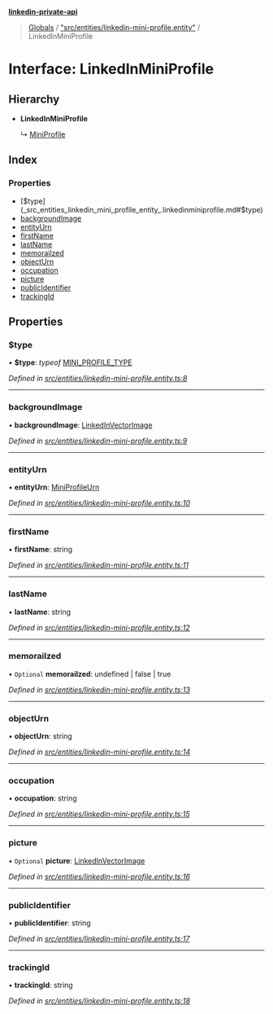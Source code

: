 **[linkedin-private-api](../README.md)**

> [Globals](../globals.md) / ["src/entities/linkedin-mini-profile.entity"](../modules/_src_entities_linkedin_mini_profile_entity_.md) / LinkedInMiniProfile

# Interface: LinkedInMiniProfile

## Hierarchy

* **LinkedInMiniProfile**

  ↳ [MiniProfile](_src_entities_mini_profile_entity_.miniprofile.md)

## Index

### Properties

* [$type](_src_entities_linkedin_mini_profile_entity_.linkedinminiprofile.md#$type)
* [backgroundImage](_src_entities_linkedin_mini_profile_entity_.linkedinminiprofile.md#backgroundimage)
* [entityUrn](_src_entities_linkedin_mini_profile_entity_.linkedinminiprofile.md#entityurn)
* [firstName](_src_entities_linkedin_mini_profile_entity_.linkedinminiprofile.md#firstname)
* [lastName](_src_entities_linkedin_mini_profile_entity_.linkedinminiprofile.md#lastname)
* [memorailzed](_src_entities_linkedin_mini_profile_entity_.linkedinminiprofile.md#memorailzed)
* [objectUrn](_src_entities_linkedin_mini_profile_entity_.linkedinminiprofile.md#objecturn)
* [occupation](_src_entities_linkedin_mini_profile_entity_.linkedinminiprofile.md#occupation)
* [picture](_src_entities_linkedin_mini_profile_entity_.linkedinminiprofile.md#picture)
* [publicIdentifier](_src_entities_linkedin_mini_profile_entity_.linkedinminiprofile.md#publicidentifier)
* [trackingId](_src_entities_linkedin_mini_profile_entity_.linkedinminiprofile.md#trackingid)

## Properties

### $type

•  **$type**: *typeof* [MINI\_PROFILE\_TYPE](../modules/_src_entities_linkedin_mini_profile_entity_.md#mini_profile_type)

*Defined in [src/entities/linkedin-mini-profile.entity.ts:8](https://github.com/cosiall/linkedin-private-api/blob/7ebb094/src/entities/linkedin-mini-profile.entity.ts#L8)*

___

### backgroundImage

•  **backgroundImage**: [LinkedInVectorImage](_src_entities_linkedin_vector_image_entity_.linkedinvectorimage.md)

*Defined in [src/entities/linkedin-mini-profile.entity.ts:9](https://github.com/cosiall/linkedin-private-api/blob/7ebb094/src/entities/linkedin-mini-profile.entity.ts#L9)*

___

### entityUrn

•  **entityUrn**: [MiniProfileUrn](../modules/_src_entities_linkedin_mini_profile_entity_.md#miniprofileurn)

*Defined in [src/entities/linkedin-mini-profile.entity.ts:10](https://github.com/cosiall/linkedin-private-api/blob/7ebb094/src/entities/linkedin-mini-profile.entity.ts#L10)*

___

### firstName

•  **firstName**: string

*Defined in [src/entities/linkedin-mini-profile.entity.ts:11](https://github.com/cosiall/linkedin-private-api/blob/7ebb094/src/entities/linkedin-mini-profile.entity.ts#L11)*

___

### lastName

•  **lastName**: string

*Defined in [src/entities/linkedin-mini-profile.entity.ts:12](https://github.com/cosiall/linkedin-private-api/blob/7ebb094/src/entities/linkedin-mini-profile.entity.ts#L12)*

___

### memorailzed

• `Optional` **memorailzed**: undefined \| false \| true

*Defined in [src/entities/linkedin-mini-profile.entity.ts:13](https://github.com/cosiall/linkedin-private-api/blob/7ebb094/src/entities/linkedin-mini-profile.entity.ts#L13)*

___

### objectUrn

•  **objectUrn**: string

*Defined in [src/entities/linkedin-mini-profile.entity.ts:14](https://github.com/cosiall/linkedin-private-api/blob/7ebb094/src/entities/linkedin-mini-profile.entity.ts#L14)*

___

### occupation

•  **occupation**: string

*Defined in [src/entities/linkedin-mini-profile.entity.ts:15](https://github.com/cosiall/linkedin-private-api/blob/7ebb094/src/entities/linkedin-mini-profile.entity.ts#L15)*

___

### picture

• `Optional` **picture**: [LinkedInVectorImage](_src_entities_linkedin_vector_image_entity_.linkedinvectorimage.md)

*Defined in [src/entities/linkedin-mini-profile.entity.ts:16](https://github.com/cosiall/linkedin-private-api/blob/7ebb094/src/entities/linkedin-mini-profile.entity.ts#L16)*

___

### publicIdentifier

•  **publicIdentifier**: string

*Defined in [src/entities/linkedin-mini-profile.entity.ts:17](https://github.com/cosiall/linkedin-private-api/blob/7ebb094/src/entities/linkedin-mini-profile.entity.ts#L17)*

___

### trackingId

•  **trackingId**: string

*Defined in [src/entities/linkedin-mini-profile.entity.ts:18](https://github.com/cosiall/linkedin-private-api/blob/7ebb094/src/entities/linkedin-mini-profile.entity.ts#L18)*
